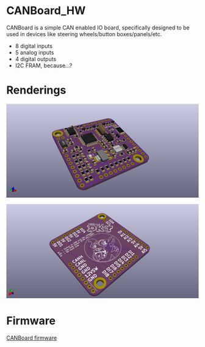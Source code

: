 # CANBoard_HW
CANBoard is a simple CAN enabled IO board, specifically designed to be used in devices like steering wheels/button boxes/panels/etc.

* 8 digital inputs
* 5 analog inputs
* 4 digital outputs
* I2C FRAM, because...?

# Renderings
![Top](/Renders/CANBoard_Top.jpg)

![Bottom](/Renders/CANBoard_Bottom.jpg)

# Firmware
[CANBoard firmware](https://github.com/corygrant/CANBoard_FW)